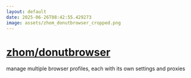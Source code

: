 ```yaml
---
layout: default
date: 2025-06-26T08:42:55.429273
image: assets/zhom_donutbrowser_cropped.png
---
```


# [zhom/donutbrowser](https://github.com/zhom/donutbrowser)

manage multiple browser profiles, each with its own settings and proxies
